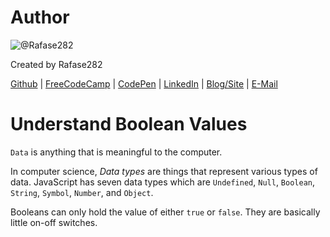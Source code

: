 # Author
![@Rafase282](https://avatars0.githubusercontent.com/Rafase282?&s=128)

Created by Rafase282

[Github](https://github.com/Rafase282) | [FreeCodeCamp](http://www.freecodecamp.com/rafase282) | [CodePen](http://codepen.io/Rafase282/) | [LinkedIn](https://www.linkedin.com/in/rafase282) | [Blog/Site](https://rafase282.wordpress.com/) | [E-Mail](mailto:rafase282@gmail.com)

# Understand Boolean Values
`Data` is anything that is meaningful to the computer.

In computer science, _Data types_ are things that represent various types of data. JavaScript has seven data types which are `Undefined`, `Null`, `Boolean`, `String`, `Symbol`, `Number`, and `Object`.

Booleans can only hold the value of either `true` or `false`. They are basically little on-off switches.

